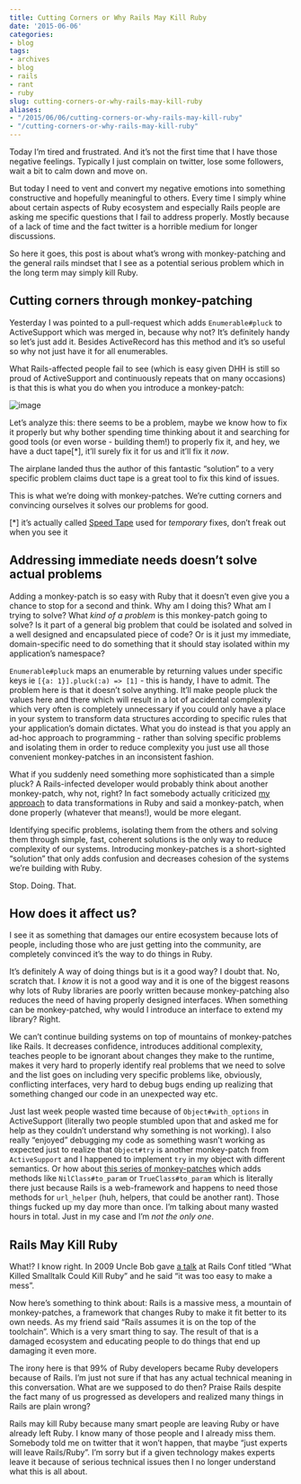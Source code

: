 ```yaml
---
title: Cutting Corners or Why Rails May Kill Ruby
date: '2015-06-06'
categories:
- blog
tags:
- archives
- blog
- rails
- rant
- ruby
slug: cutting-corners-or-why-rails-may-kill-ruby
aliases:
- "/2015/06/06/cutting-corners-or-why-rails-may-kill-ruby"
- "/cutting-corners-or-why-rails-may-kill-ruby"
---
```


Today I’m tired and frustrated. And it’s not the first time that I have those negative feelings. Typically I just complain on twitter, lose some followers, wait a bit to calm down and move on.

But today I need to vent and convert my negative emotions into something constructive and hopefully meaningful to others. Every time I simply whine about certain aspects of Ruby ecosystem and especially Rails people are asking me specific questions that I fail to address properly. Mostly because of a lack of time and the fact twitter is a horrible medium for longer discussions.

So here it goes, this post is about what’s wrong with monkey-patching and the general rails mindset that I see as a potential serious problem which in the long term may simply kill Ruby.

## Cutting corners through monkey-patching

Yesterday I was pointed to a pull-request which adds `Enumerable#pluck` to ActiveSupport which was merged in, because why not? It’s definitely handy so let’s just add it. Besides ActiveRecord has this method and it’s so useful so why not just have it for all enumerables.

What Rails-affected people fail to see (which is easy given DHH is still so proud of ActiveSupport and continuously repeats that on many occasions) is that this is what you do when you introduce a monkey-patch:

![image](/assets/images/speed-tape-duct-tape-plane-444961.jpg)

Let’s analyze this: there seems to be a problem, maybe we know how to fix it properly but why bother spending time thinking about it and searching for good tools (or even worse - building them!) to properly fix it, and hey, we have a duct tape\[\*\], it’ll surely fix it for us and it’ll fix it _now_.

The airplane landed thus the author of this fantastic “solution” to a very specific problem claims duct tape is a great tool to fix this kind of issues.

This is what we’re doing with monkey-patches. We’re cutting corners and convincing ourselves it solves our problems for good.

\[\*\] it’s actually called [Speed Tape](http://en.wikipedia.org/wiki/Speed_tape) used for _temporary_ fixes, don’t freak out when you see it

## Addressing immediate needs doesn’t solve actual problems

Adding a monkey-patch is so easy with Ruby that it doesn’t even give you a chance to stop for a second and think. Why am I doing this? What am I trying to solve? What _kind of a problem_ is this monkey-patch going to solve? Is it part of a general big problem that could be isolated and solved in a well designed and encapsulated piece of code? Or is it just my immediate, domain-specific need to do something that it should stay isolated within my application’s namespace?

`Enumerable#pluck` maps an enumerable by returning values under specific keys ie `[{a: 1}].pluck(:a) => [1]` - this is handy, I have to admit. The problem here is that it doesn’t solve anything. It’ll make people pluck the values here and there which will result in a lot of accidental complexity which very often is completely unnecessary if you could only have a place in your system to transform data structures according to specific rules that your application’s domain dictates. What you do instead is that you apply an ad-hoc approach to programming - rather than solving specific problems and isolating them in order to reduce complexity you just use all those convenient monkey-patches in an inconsistent fashion.

What if you suddenly need something more sophisticated than a simple pluck? A Rails-infected developer would probably think about another monkey-patch, why not, right? In fact somebody actually criticized [my approach](/2015/04/16/introducing-transproc-functional-data-transformations-for-ruby.html) to data transformations in Ruby and said a monkey-patch, when done properly (whatever that means!), would be more elegant.

Identifying specific problems, isolating them from the others and solving them through simple, fast, coherent solutions is the only way to reduce complexity of our systems. Introducing monkey-patches is a short-sighted “solution” that only adds confusion and decreases cohesion of the systems we’re building with Ruby.

Stop. Doing. That.

## How does it affect us?

I see it as something that damages our entire ecosystem because lots of people, including those who are just getting into the community, are completely convinced it’s the way to do things in Ruby.

It’s definitely A way of doing things but is it a good way? I doubt that. No, scratch that. I _know_ it is not a good way and it is one of the biggest reasons why lots of Ruby libraries are poorly written because monkey-patching also reduces the need of having properly designed interfaces. When something can be monkey-patched, why would I introduce an interface to extend my library? Right.

We can’t continue building systems on top of mountains of monkey-patches like Rails. It decreases confidence, introduces additional complexity, teaches people to be ignorant about changes they make to the runtime, makes it very hard to properly identify real problems that we need to solve and the list goes on including very specific problems like, obviously, conflicting interfaces, very hard to debug bugs ending up realizing that something changed our code in an unexpected way etc.

Just last week people wasted time because of `Object#with_options` in ActiveSupport (literally two people stumbled upon that and asked me for help as they couldn’t understand why something is not working). I also really “enjoyed” debugging my code as something wasn’t working as expected just to realize that `Object#try` is another monkey-patch from `ActiveSupport` and I happened to implement `try` in my object with different semantics. Or how about [this series of monkey-patches](https://github.com/rails/rails/blob/master/activesupport/lib/active_support/core_ext/object/to_query.rb) which adds methods like `NilClass#to_param` or `TrueClass#to_param` which is literally there just because Rails is a web-framework and happens to need those methods for `url_helper` (huh, helpers, that could be another rant). Those things fucked up my day more than once. I’m talking about many wasted hours in total. Just in my case and I’m _not the only one_.

## Rails May Kill Ruby

What!? I know right. In 2009 Uncle Bob gave [a talk](https://www.youtube.com/watch?v=YX3iRjKj7C0) at Rails Conf titled “What Killed Smalltalk Could Kill Ruby” and he said “it was too easy to make a mess”.

Now here’s something to think about: Rails is a massive mess, a mountain of monkey-patches, a framework that changes Ruby to make it fit better to its own needs. As my friend said “Rails assumes it is on the top of the toolchain”. Which is a very smart thing to say. The result of that is a damaged ecosystem and educating people to do things that end up damaging it even more.

The irony here is that 99% of Ruby developers became Ruby developers because of Rails. I’m just not sure if that has any actual technical meaning in this conversation. What are we supposed to do then? Praise Rails despite the fact many of us progressed as developers and realized many things in Rails are plain wrong?

Rails may kill Ruby because many smart people are leaving Ruby or have already left Ruby. I know many of those people and I already miss them. Somebody told me on twitter that it won’t happen, that maybe “just experts will leave Rails/Ruby”. I’m sorry but if a given technology makes experts leave it because of serious technical issues then I no longer understand what this is all about.
